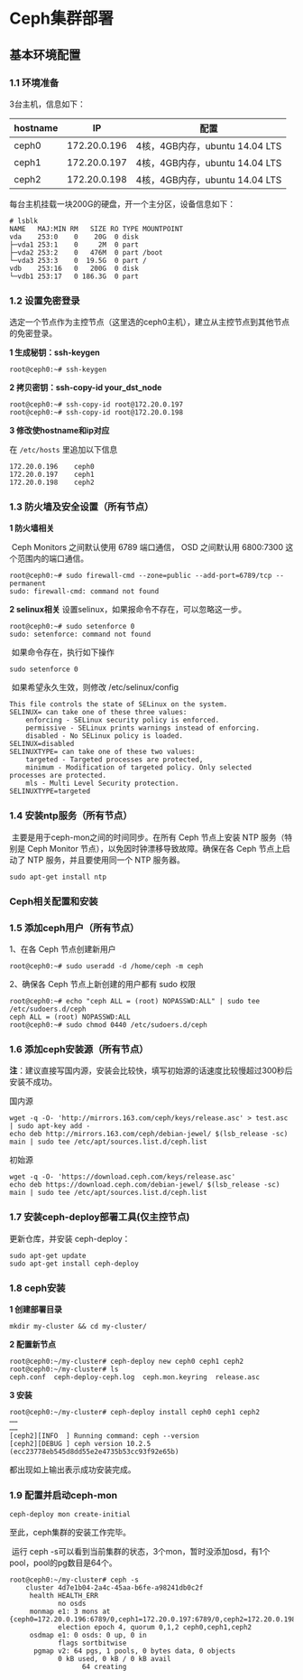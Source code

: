 # Ceph集群部署
## 基本环境配置
### 1.1 环境准备

3台主机，信息如下：

| hostname | IP           | 配置                        |
| -------- | ------------ | ------------------------- |
| ceph0    | 172.20.0.196 | 4核，4GB内存，ubuntu 14.04 LTS |
| ceph1    | 172.20.0.197 | 4核，4GB内存，ubuntu 14.04 LTS |
| ceph2    | 172.20.0.198 | 4核，4GB内存，ubuntu 14.04 LTS |

每台主机挂载一块200G的硬盘，开一个主分区，设备信息如下：

```
# lsblk
NAME   MAJ:MIN RM   SIZE RO TYPE MOUNTPOINT
vda    253:0    0    20G  0 disk 
├─vda1 253:1    0     2M  0 part 
├─vda2 253:2    0   476M  0 part /boot
└─vda3 253:3    0  19.5G  0 part /
vdb    253:16   0   200G  0 disk 
└─vdb1 253:17   0 186.3G  0 part
```

### 1.2 设置免密登录

​	选定一个节点作为主控节点（这里选的ceph0主机），建立从主控节点到其他节点的免密登录。

**1 生成秘钥：ssh-keygen**

```
root@ceph0:~# ssh-keygen
```

**2 拷贝密钥：ssh-copy-id your_dst_node**

```
root@ceph0:~# ssh-copy-id root@172.20.0.197
root@ceph0:~# ssh-copy-id root@172.20.0.198
```

**3 修改使hostname和ip对应**

在 `/etc/hosts` 里追加以下信息

```
172.20.0.196    ceph0
172.20.0.197    ceph1
172.20.0.198    ceph2
```

### 1.3 防火墙及安全设置（所有节点）

**1 防火墙相关**

​	Ceph Monitors 之间默认使用 6789 端口通信， OSD 之间默认用 6800:7300 这个范围内的端口通信。

```
root@ceph0:~# sudo firewall-cmd --zone=public --add-port=6789/tcp --permanent
sudo: firewall-cmd: command not found
```

**2 selinux相关**
​	设置selinux，如果报命令不存在，可以忽略这一步。

```
root@ceph0:~# sudo setenforce 0
sudo: setenforce: command not found
```

​	如果命令存在，执行如下操作

```
sudo setenforce 0
```

​	如果希望永久生效，则修改 /etc/selinux/config

```
This file controls the state of SELinux on the system.
SELINUX= can take one of these three values:
	enforcing - SELinux security policy is enforced.
	permissive - SELinux prints warnings instead of enforcing.
    disabled - No SELinux policy is loaded.
SELINUX=disabled
SELINUXTYPE= can take one of these two values:
    targeted - Targeted processes are protected,
    minimum - Modification of targeted policy. Only selected 
processes are protected.
    mls - Multi Level Security protection.
SELINUXTYPE=targeted
```

### 1.4 安装ntp服务（所有节点）

​	主要是用于ceph-mon之间的时间同步。在所有 Ceph 节点上安装 NTP 服务（特别是 Ceph Monitor 节点），以免因时钟漂移导致故障。确保在各 Ceph 节点上启动了 NTP 服务，并且要使用同一个 NTP 服务器。

```
sudo apt-get install ntp
```

### Ceph相关配置和安装

### 1.5 添加ceph用户（所有节点）

1、在各 Ceph 节点创建新用户

```
root@ceph0:~# sudo useradd -d /home/ceph -m ceph
```

2、确保各 Ceph 节点上新创建的用户都有 sudo 权限

```
root@ceph0:~# echo "ceph ALL = (root) NOPASSWD:ALL" | sudo tee /etc/sudoers.d/ceph
ceph ALL = (root) NOPASSWD:ALL
root@ceph0:~# sudo chmod 0440 /etc/sudoers.d/ceph 
```

### 1.6 添加ceph安装源（所有节点）

**注**：建议直接写国内源，安装会比较快，填写初始源的话速度比较慢超过300秒后安装不成功。

国内源

```
wget -q -O- 'http://mirrors.163.com/ceph/keys/release.asc' > test.asc | sudo apt-key add -
echo deb http://mirrors.163.com/ceph/debian-jewel/ $(lsb_release -sc) main | sudo tee /etc/apt/sources.list.d/ceph.list
```

初始源

```
wget -q -O- 'https://download.ceph.com/keys/release.asc' 
echo deb https://download.ceph.com/debian-jewel/ $(lsb_release -sc) main | sudo tee /etc/apt/sources.list.d/ceph.list
```

### 1.7 安装ceph-deploy部署工具(仅主控节点)

更新仓库，并安装 ceph-deploy：

```
sudo apt-get update
sudo apt-get install ceph-deploy
```

### 1.8 ceph安装

**1 创建部署目录**

```
mkdir my-cluster && cd my-cluster/
```

**2 配置新节点**

```
root@ceph0:~/my-cluster# ceph-deploy new ceph0 ceph1 ceph2
root@ceph0:~/my-cluster# ls
ceph.conf  ceph-deploy-ceph.log  ceph.mon.keyring  release.asc
```

**3 安装**

```
root@ceph0:~/my-cluster# ceph-deploy install ceph0 ceph1 ceph2
……
……
[ceph2][INFO  ] Running command: ceph --version
[ceph2][DEBUG ] ceph version 10.2.5 (ecc23778eb545d8dd55e2e4735b53cc93f92e65b)
```

都出现如上输出表示成功安装完成。

### 1.9 配置并启动ceph-mon

```
ceph-deploy mon create-initial
```

至此，ceph集群的安装工作完毕。

​	运行 ceph -s可以看到当前集群的状态，3个mon，暂时没添加osd，有1个pool，pool的pg数目是64个。

```
root@ceph0:~/my-cluster# ceph -s
    cluster 4d7e1b04-2a4c-45aa-b6fe-a98241db0c2f
     health HEALTH_ERR
            no osds
     monmap e1: 3 mons at {ceph0=172.20.0.196:6789/0,ceph1=172.20.0.197:6789/0,ceph2=172.20.0.198:6789/0}
            election epoch 4, quorum 0,1,2 ceph0,ceph1,ceph2
     osdmap e1: 0 osds: 0 up, 0 in
            flags sortbitwise
      pgmap v2: 64 pgs, 1 pools, 0 bytes data, 0 objects
            0 kB used, 0 kB / 0 kB avail
                  64 creating
```